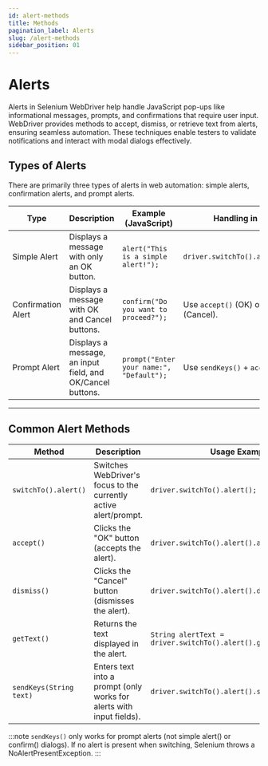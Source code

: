```yaml
---
id: alert-methods
title: Methods
pagination_label: Alerts
slug: /alert-methods
sidebar_position: 01
---
```


# Alerts

Alerts in Selenium WebDriver help handle JavaScript pop-ups like informational messages, prompts, and confirmations that require user input. WebDriver provides methods to accept, dismiss, or retrieve text from alerts, ensuring seamless automation. These techniques enable testers to validate notifications and interact with modal dialogs effectively.

## Types of Alerts

There are primarily three types of alerts in web automation: simple alerts, confirmation alerts, and prompt alerts.

| Type               | Description                                                | Example (JavaScript)                     | Handling in Selenium                         |
| ------------------ | ---------------------------------------------------------- | ---------------------------------------- | -------------------------------------------- |
| Simple Alert       | Displays a message with only an OK button.                 | `alert("This is a simple alert!");`      | `driver.switchTo().alert().accept();`        |
| Confirmation Alert | Displays a message with OK and Cancel buttons.             | `confirm("Do you want to proceed?");`    | Use `accept()` (OK) or `dismiss()` (Cancel). |
| Prompt Alert       | Displays a message, an input field, and OK/Cancel buttons. | `prompt("Enter your name:", "Default");` | Use `sendKeys()` + `accept()`/`dismiss()`.   |

---

## Common Alert Methods

| Method                  | Description                                                          | Usage Example                                             |
| ----------------------- | -------------------------------------------------------------------- | --------------------------------------------------------- |
| `switchTo().alert()`    | Switches WebDriver's focus to the currently active alert/prompt.     | `driver.switchTo().alert();`                              |
| `accept()`              | Clicks the "OK" button (accepts the alert).                          | `driver.switchTo().alert().accept();`                     |
| `dismiss()`             | Clicks the "Cancel" button (dismisses the alert).                    | `driver.switchTo().alert().dismiss();`                    |
| `getText()`             | Returns the text displayed in the alert.                             | `String alertText = driver.switchTo().alert().getText();` |
| `sendKeys(String text)` | Enters text into a prompt (only works for alerts with input fields). | `driver.switchTo().alert().sendKeys("input");`            |

:::note
`sendKeys()` only works for prompt alerts (not simple alert() or confirm() dialogs). If no alert is present when switching, Selenium throws a NoAlertPresentException.
:::
